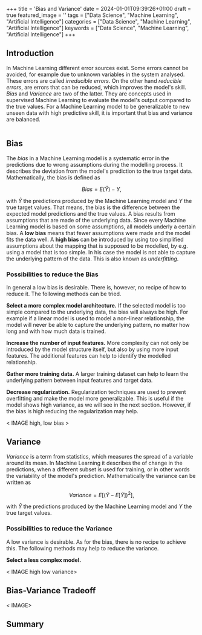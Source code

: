 +++
title = 'Bias and Variance'
date = 2024-01-01T09:39:26+01:00
draft = true
featured_image = ''
tags = ["Data Science", "Machine Learning", "Artificial Intelligence"]
categories = ["Data Science", "Machine Learning", "Artificial Intelligence"]
keywords = ["Data Science", "Machine Learning", "Artificial Intelligence"]
+++

## Introduction

In Machine Learning different error sources exist. Some errors cannot be avoided, for example due to unknown variables in the system analysed. These errors are called *irreducible errors*. On the other hand *reducible errors*, are errors that can be reduced, which improves the model's skill. *Bias* and *Variance* are two of the latter. They are concepts used in supervised Machine Learning to evaluate the model's output compared to the true values. For a Machine Learning model to be generalizable to new unseen data with high predictive skill, it is important that bias and variance are balanced. 

<IMAGE>

## Bias

The *bias* in a Machine Learning model is a systematic error in the predictions due to wrong assumptions during the modelling process. It describes the deviation from the model's prediction to the true target data. Mathematically, the bias is defined as  

$$Bias = E(\hat{Y}) - Y,$$

with $\hat{Y}$ the predictions produced by the Machine Learning model and $Y$ the true target values. That means, the bias is the difference between the expected model predictions and the true values. A bias results from assumptions that are made of the underlying data. Since every Machine Learning model is based on some assumptions, all models underly a certain bias. A **low bias** means that fewer assumptions were made and the model fits the data well. A **high bias** can be introduced by using too simplified assumptions about the mapping that is supposed to be modelled, by e.g. using a model that is too simple. In his case the model is not able to capture the underlying pattern of the data. This is also known as *underfitting*.

### Possibilities to reduce the Bias

In general a low bias is desirable. There is, however, no recipe of how to reduce it. The following methods can be tried. 

**Select a more complex model architecture.** If the selected model is too simple compared to the underlying data, the bias will always be high. For example if a linear model is used to model a non-linear relationship, the model will never be able to capture the underlying pattern, no matter how long and with how much data is trained. 

**Increase the number of input features.** More complexity can not only be introduced by the model structure itself, but also by using more input features. The additional features can help to identify the modelled relationship.

**Gather more training data.** A larger training dataset can help to learn the underlying pattern between input features and target data.

**Decrease regularization.** Regularization techniques are used to prevent overfitting and make the model more generalizable. This is useful if the model shows high variance, as we will see in the next section. However, if the bias is high reducing the regularization may help.

< IMAGE high, low bias >

## Variance

*Variance* is a term from statistics, which measures the spread of a variable around its mean. In Machine Learning it describes the of change in the predictions, when a different subset is used for training, or in other words the variability of the model's prediction. Mathematically the variance can be written as

$$Variance = E[(\hat{Y} - E[\hat{Y}])^2],$$

with $\hat{Y}$ the predictions produced by the Machine Learning model and $Y$ the true target values. 

### Possibilities to reduce the Variance

A low variance is desirable. As for the bias, there is no recipe to achieve this. The following methods may help to reduce the variance.

**Select a less complex model.**

< IMAGE high low variance>

## Bias-Variance Tradeoff

< IMAGE> 

## Summary
